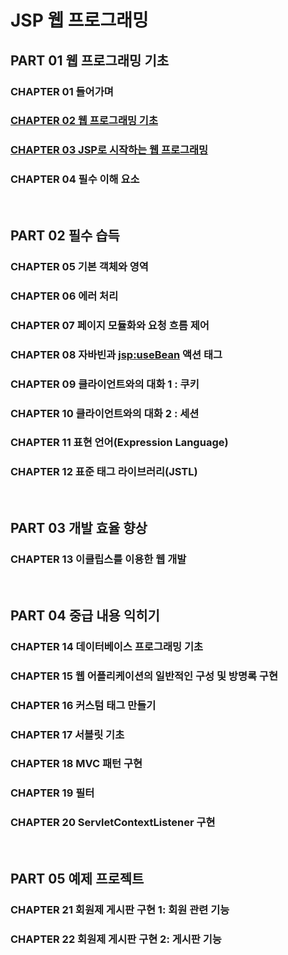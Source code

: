 # JSP 웹 프로그래밍 
## PART 01 웹 프로그래밍 기초
### CHAPTER 01 들어가며
### [CHAPTER 02 웹 프로그래밍 기초](https://github.com/ikkjun/Backend/tree/main/JSP/Chapter2)
### [CHAPTER 03 JSP로 시작하는 웹 프로그래밍](https://github.com/ikkjun/Backend/tree/main/JSP/Chapter3)
### CHAPTER 04 필수 이해 요소
<br>

## PART 02 필수 습득
### CHAPTER 05 기본 객체와 영역
### CHAPTER 06 에러 처리
### CHAPTER 07 페이지 모듈화와 요청 흐름 제어  
### CHAPTER 08 자바빈과 <jsp:useBean> 액션 태그
### CHAPTER 09 클라이언트와의 대화 1 : 쿠키
### CHAPTER 10 클라이언트와의 대화 2 : 세션
### CHAPTER 11 표현 언어(Expression Language)
### CHAPTER 12 표준 태그 라이브러리(JSTL)
<br>

## PART 03 개발 효율 향상
### CHAPTER 13 이클립스를 이용한 웹 개발
<br>

## PART 04 중급 내용 익히기
### CHAPTER 14 데이터베이스 프로그래밍 기초
### CHAPTER 15 웹 어플리케이션의 일반적인 구성 및 방명록 구현
### CHAPTER 16 커스텀 태그 만들기
### CHAPTER 17 서블릿 기초
### CHAPTER 18 MVC 패턴 구현
### CHAPTER 19 필터
### CHAPTER 20 ServletContextListener 구현
<br>

## PART 05 예제 프로젝트
### CHAPTER 21 회원제 게시판 구현 1: 회원 관련 기능
### CHAPTER 22 회원제 게시판 구현 2: 게시판 기능